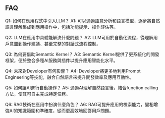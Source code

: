 ## FAQ
Q1: 如何在應用程式中引入LLM？
A1: 可以通過語意分析和語言模型，逐步將自然語言理解集成到應用操作中，包括功能提示、操作評估等。

Q2: LLM在應用中具體能解決什麼問題？
A2: LLM可用於自動化流程，從理解用戶意圖到操作建議、甚至完整的對話式流程控制。

Q3: 為何要借助Semantic Kernel？
A3: Semantic Kernel提供了更系統化的開發框架，便於整合多種AI服務與插件以提升應用智能化水平。

Q4: 未來對Developer有何影響？
A4: Developer將更多地利用Prompt Engineering等技能，融合自然語言來提升開發效率及應用互動性。

Q5: 如何讓AI進行自動操作？
A5: 通過AI理解自然語言後，結合function calling方法，使其可自主完成特定任務。

Q6: RAG技術在應用中扮演什麼角色？
A6: RAG可提升應用的檢索能力，變相增強AI的知識範圍和準確度，從而更高效地回答用戶問題。